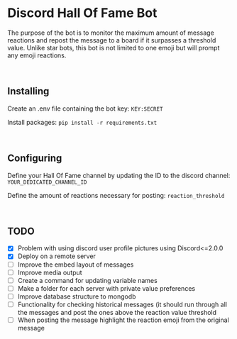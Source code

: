 # Discord Hall Of Fame Bot
The purpose of the bot is to monitor the maximum amount of message reactions and repost the message to a board if it surpasses a threshold value. Unlike star bots, this bot is not limited to one emoji but will prompt any emoji reactions.

<br>

## Installing
Create an .env file containing the bot key:
```KEY:SECRET```

Install packages:
```pip install -r requirements.txt```

<br>

## Configuring
Define your Hall Of Fame channel by updating the ID to the discord channel: ```YOUR_DEDICATED_CHANNEL_ID```

Define the amount of reactions necessary for posting: ```reaction_threshold```

<br>

## TODO
- [x] Problem with using discord user profile pictures using Discord<=2.0.0
- [x] Deploy on a remote server
- [ ] Improve the embed layout of messages
- [ ] Improve media output
- [ ] Create a command for updating variable names
- [ ] Make a folder for each server with private value preferences
- [ ] Improve database structure to mongodb
- [ ] Functionality for checking historical messages (it should run through all the messages and post the ones above the reaction value threshold
- [ ] When posting the message highlight the reaction emoji from the original message
